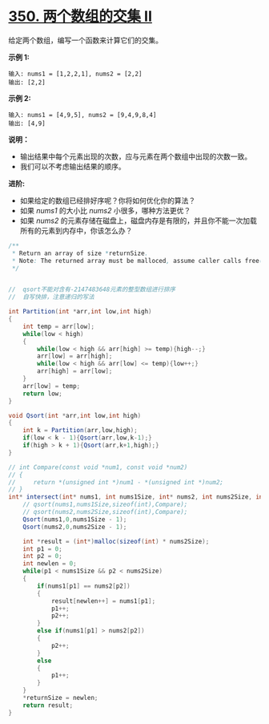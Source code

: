 # [350. 两个数组的交集 II](https://leetcode-cn.com/problems/intersection-of-two-arrays-ii/)

给定两个数组，编写一个函数来计算它们的交集。

**示例 1:**

```
输入: nums1 = [1,2,2,1], nums2 = [2,2]
输出: [2,2]
```

**示例 2:**

```
输入: nums1 = [4,9,5], nums2 = [9,4,9,8,4]
输出: [4,9]
```

**说明：**

- 输出结果中每个元素出现的次数，应与元素在两个数组中出现的次数一致。
- 我们可以不考虑输出结果的顺序。

**进阶:**

- 如果给定的数组已经排好序呢？你将如何优化你的算法？
- 如果 *nums1* 的大小比 *nums2* 小很多，哪种方法更优？
- 如果 *nums2* 的元素存储在磁盘上，磁盘内存是有限的，并且你不能一次加载所有的元素到内存中，你该怎么办？



```java
/**
 * Return an array of size *returnSize.
 * Note: The returned array must be malloced, assume caller calls free().
 */


//  qsort不能对含有-2147483648元素的整型数组进行排序
//  自写快排，注意递归的写法

int Partition(int *arr,int low,int high)
{
    int temp = arr[low];
    while(low < high)
    {
        while(low < high && arr[high] >= temp){high--;}
        arr[low] = arr[high];
        while(low < high && arr[low] <= temp){low++;}
        arr[high] = arr[low];
    }
    arr[low] = temp;
    return low;
}

void Qsort(int *arr,int low,int high)
{
    int k = Partition(arr,low,high);
    if(low < k - 1){Qsort(arr,low,k-1);}    
    if(high > k + 1){Qsort(arr,k+1,high);}
}

// int Compare(const void *num1, const void *num2)
// {
//     return *(unsigned int *)num1 - *(unsigned int *)num2;
// }
int* intersect(int* nums1, int nums1Size, int* nums2, int nums2Size, int* returnSize) {
    // qsort(nums1,nums1Size,sizeof(int),Compare);    
    // qsort(nums2,nums2Size,sizeof(int),Compare);
    Qsort(nums1,0,nums1Size - 1);    
    Qsort(nums2,0,nums2Size - 1);

    int *result = (int*)malloc(sizeof(int) * nums2Size);
    int p1 = 0;
    int p2 = 0;
    int newlen = 0;
    while(p1 < nums1Size && p2 < nums2Size)
    {
        if(nums1[p1] == nums2[p2])
        {
            result[newlen++] = nums1[p1];
            p1++;
            p2++;
        }
        else if(nums1[p1] > nums2[p2])
        {
            p2++;
        }
        else
        {
            p1++;
        }
    }
    *returnSize = newlen;
    return result;
}
```

